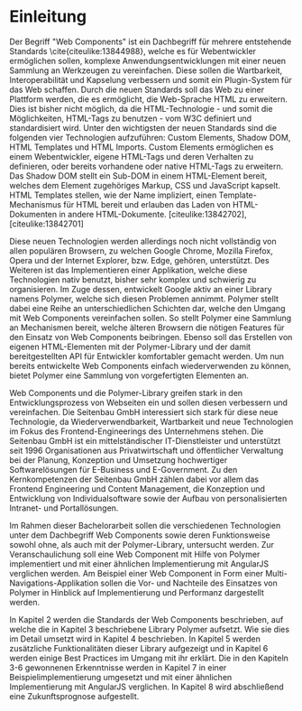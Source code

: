 # Einleitung

Der Begriff "Web Components" ist ein Dachbegriff für mehrere entstehende Standards \cite{citeulike:13844988}, welche es für Webentwickler ermöglichen sollen, komplexe Anwendungsentwicklungen mit einer neuen Sammlung an Werkzeugen zu vereinfachen. Diese sollen die Wartbarkeit, Interoperabilität und Kapselung verbessern und somit ein Plugin-System für das Web schaffen. Durch die neuen Standards soll das Web zu einer Plattform werden, die es ermöglicht, die Web-Sprache HTML zu erweitern. Dies ist bisher nicht möglich, da die HTML-Technologie - und somit die Möglichkeiten, HTML-Tags zu benutzen - vom W3C definiert und standardisiert wird. Unter den wichtigsten der neuen Standards sind die folgenden vier Technologien aufzuführen: Custom Elements, Shadow DOM, HTML Templates und HTML Imports. Custom Elements ermöglichen es einem Webentwickler, eigene HTML-Tags und deren Verhalten zu definieren, oder bereits vorhandene oder native HTML-Tags zu erweitern. Das Shadow DOM stellt ein Sub-DOM in einem HTML-Element bereit, welches dem Element zugehöriges Markup, CSS und JavaScript kapselt. HTML Templates stellen, wie der Name impliziert, einen Template-Mechanismus für HTML bereit und erlauben das Laden von HTML-Dokumenten in andere HTML-Dokumente. [citeulike:13842702], [citeulike:13842701]

Diese neuen Technologien werden allerdings noch nicht vollständig von allen populären Browsern, zu welchen Google Chrome, Mozilla Firefox, Opera und der Internet Explorer, bzw. Edge, gehören, unterstützt. Des Weiteren ist das Implementieren einer Applikation, welche diese Technologien nativ benutzt, bisher sehr komplex und schwierig zu organisieren. Im Zuge dessen, entwickelt Google aktiv an einer Library namens Polymer, welche sich diesen Problemen annimmt.
Polymer stellt dabei eine Reihe an unterschiedlichen Schichten dar, welche den Umgang mit Web Components vereinfachen sollen. So stellt Polymer eine Sammlung an Mechanismen bereit, welche älteren Browsern die nötigen Features für den Einsatz von Web Components beibringen. Ebenso soll das Erstellen von eigenen HTML-Elementen mit der Polymer-Library und der damit bereitgestellten API für Entwickler komfortabler gemacht werden. Um nun bereits entwickelte Web Components einfach wiederverwenden zu können, bietet Polymer eine Sammlung von vorgefertigten Elementen an.

Web Components und die Polymer-Library greifen stark in den Entwicklungsprozess von Webseiten ein und sollen diesen verbessern und vereinfachen. Die Seitenbau GmbH interessiert sich stark für diese neue Technologie, da Wiederverwendbarkeit, Wartbarkeit und neue Technologien im Fokus des Frontend-Engineerings des Unternehmens stehen.
Die Seitenbau GmbH ist ein mittelständischer IT-Dienstleister und unterstützt seit 1996 Organisationen aus Privatwirtschaft und öffentlicher Verwaltung bei der Planung, Konzeption und Umsetzung hochwertiger Softwarelösungen für E-Business und E-Government. Zu den Kernkompetenzen der Seitenbau GmbH zählen dabei vor allem das Frontend Engineering und Content Management, die Konzeption und Entwicklung von Individualsoftware sowie der Aufbau von personalisierten Intranet- und Portallösungen.

Im Rahmen dieser Bachelorarbeit sollen die verschiedenen Technologien unter dem Dachbegriff Web Components sowie deren Funktionsweise sowohl ohne, als auch mit der Polymer-Library, untersucht werden. Zur Veranschaulichung soll eine Web Component mit Hilfe von Polymer implementiert und mit einer ähnlichen Implementierung mit AngularJS verglichen werden. Am Beispiel einer Web Component in Form einer Multi-Navigations-Applikation sollen die Vor- und Nachteile des Einsatzes von Polymer in Hinblick auf Implementierung und Performanz dargestellt werden.

In Kapitel 2 werden die Standards der Web Components beschrieben, auf welche die in Kapitel 3 beschriebene Library Polymer aufsetzt. Wie sie dies im Detail umsetzt wird in Kapitel 4 beschrieben. In Kapitel 5 werden zusätzliche Funktionalitäten dieser Library aufgezeigt und in Kapitel 6 werden einige Best Practices im Umgang mit ihr erklärt. Die in den Kapiteln 3-6 gewonnenen Erkenntnisse werden in Kapitel 7 in einer Beispielimplementierung umgesetzt und mit einer ähnlichen Implementierung mit AngularJS verglichen. In Kapitel 8 wird abschließend eine Zukunftsprognose aufgestellt.
